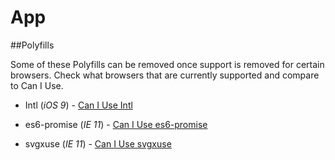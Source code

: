 App
======

##Polyfills

Some of these Polyfills can be removed once support is removed for certain browsers. Check what browsers that are currently supported and compare to Can I Use.

- Intl (*iOS 9*) - [Can I Use Intl](http://caniuse.com/#search=intl)

- es6-promise (*IE 11*) - [Can I Use es6-promise](http://caniuse.com/#search=promise)

- svgxuse (*IE 11*) - [Can I Use svgxuse](https://github.com/Keyamoon/svgxuse)